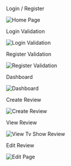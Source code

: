 Login / Register

![Home Page](https://i.imgur.com/n7KKCM0.png)

Login Validation

![Login Validation](https://i.imgur.com/zQhcg0U.png)

Register Validation

![Register Validation](https://i.imgur.com/AwfR5FU.png)

Dashboard

![Dashboard](https://i.imgur.com/SOAzL7Y.png)

Create Review

![Create Review](https://i.imgur.com/WTgu92g.png)

View Review

![View Tv Show Review](https://i.imgur.com/SYInmrj.png)

Edit Review

![Edit Page](https://i.imgur.com/A5ktrza.png)
